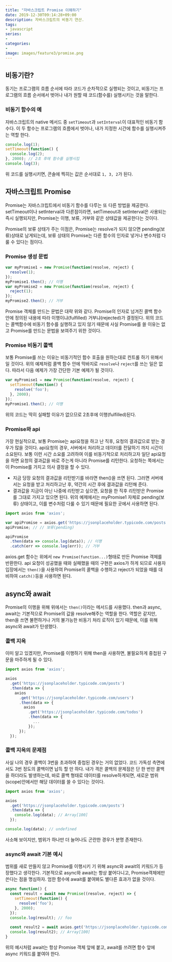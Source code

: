 ```yaml
---
title: "자바스크립트 Promise 이해하기"
date: 2019-12-30T09:14:28+09:00
description: 자바스크립트의 비동기 연산.
tags:
- javascript
series:
-
categories:
-
image: images/feature3/promise.png
---
```


## 비동기란?

동기는 프로그램의 흐름 순서에 따라 코드가 순차적으로 실행되는 것이고, 비동기는 프로그램의 흐름 순서에서 벗어나 내가 원할 때 코드(함수를) 실행시키는 것을 말한다. 

### 비동기 함수의 예

자바스크립트의 native 메서드 중 `setTimeout`과 `setInterval`이 대표적인 비동기 함수다. 이 두 함수는 프로그램의 흐름에서 벗어나, 내가 지정한 시간에 함수를 실행시켜주는 역할 한다. 

```javascript
console.log(1);
setTimeout(function() {
  console.log(2);
}, 2000); // 2초 후에 함수를 실행시킴
console.log(3);
```

위 코드를 실행시키면, 콘솔에 찍히는 값은 순서대로 `1, 3, 2`가 된다.

## 자바스크립트 Promise

Promise는 자바스크립트에서 비동기 함수를 다루는 또 다른 방법을 제공한다. setTimeout이나 setInterval과 다른점이라면, setTimeout과 setInterval은 사용되는 즉시 실행되지만, Promise는 이행, 보류, 거부와 같은 상태값을 제공한다는 것이다.

Promise의 보류 상태가 주는 이점은, Promise는 resolve가 되지 않으면 pending(보류)상태로 남게되는데, 보류 상태의 Promise는 다른 함수의 인자로 넣거나 변수처럼 다룰 수 있다는 점이다.

### Promise 생성 문법

```javascript
var myPromise1 = new Promise(function(resolve, reject) {
  resolve(1);
});
myPromise1.then(); // 이행
var myPromise2 = new Promise(function(resolve, reject) {
  reject(1);
});
myPromise2.then(); // 거부
```

Promise 객체를 만드는 문법은 대략 위와 같다. Promise의 인자로 넘겨진 콜백 함수 안에 정의된 내용에 따라 이행이냐(fulfilled) 거부냐(rejected)가 결정된다. 위의 코드는 콜백함수에 비동기 함수를 실행하고 있지 않기 때문에 사실 Promise를 쓸 이유는 없고 Promise를 만드는 문법을 보여주기 위한 것이다.

### Promise 비동기 콜백

보통 Promise를 쓰는 이유는 비동기적인 함수 호출을 원하는대로 컨트롤 하기 위해서 일 것이다. 위의 예제처럼 콜백 함수 안에 막바지로 `resolve`나 `reject`를 쓰는 일은 없다. 따라서 다음 예제가 가장 간단한 기본 예제가 될 것이다.

```javascript
var myPromise1 = new Promise(function(resolve, reject) {
  setTimeout(function() {
    resolve('foo');
  }, 2000);
});
myPromise1.then(); // 이행
```

위의 코드는 딱히 실패할 이유가 없으므로 2초후에 이행(fulfilled)된다.

### Promise와 api

가장 현실적으로, 보통 Promise는 api요청을 하고 난 직후, 요청의 결과값으로 받는 경우가 많을 것이다. api요청의 경우, 서버에서 처리하고 데이터를 전달하기 까지 시간이 소요된다. 보통 이런 시간 소요를 고려하여 이를 비동기적으로 처리하고자 일단 api요청을 하면 요청의 결과값을 바로 주는게 아니라 Promise를 리턴한다. 요청하는 쪽에서는 이 Promise를 가지고 의사 결정을 할 수 있다.

- 지금 당장 요청의 결과값을 리턴받기를 바라면 then()을 쓰면 된다. 그러면 서버에서는 요청을 받고 처리하고난 후, 약간의 시간 후에 결과값을 리턴해 준다.
- 결과값을 지금이 아닌 나중에 리턴받고 싶으면, 요청을 한 직후 리턴받은 Promise를 그대로 가지고 있으면 된다. 위의 예제에서는 myPromise1 자체로 pending(보류) 상태이고, 이를 변수처럼 다룰 수 있기 때문에 필요한 곳에서 사용하면 된다.

```javascript
import axios from 'axios';

var apiPromise = axios.get('https://jsonplaceholder.typicode.com/posts');
apiPromise; // // 보류(pending)

apiPromise
  .then(data => console.log(data)); // 이행
  .catch(err => console.log(err)); // 거부
```

axios.get 함수는 위에서 `new Promise(function...)`형태로 만든 Promise 객체를 반환한다. api 요청이 성공했을 때와 실패했을 때의 구현은 axios가 하게 되므로 사용자 입장에서는 `then()`을 사용하여 Promise의 콜백을 수행하고 reject가 되었을 때를 대비하여 `catch()`등을 사용하면 된다.

## async와  await

Promise의 이행을 위해 위에서는 `then()`이라는 메서드를 사용했다. then과 async, await는 기본적으로 Promise의 값을 resolve해주는 역할을 한다. 역할은 같지만, then을 쓰면 불편하거나 거의 불가능한 비동기 처리 로직이 있기 때문에, 이를 위해 async와 await가 탄생했다.

### 콜백 지옥

이미 알고 있겠지만, Promise를 이행하기 위해 then을 사용하면, 불필요하게 중첩된 구문을 마주하게 될 수 있다.

```javascript
import axios from 'axios';

axios
  .get('https://jsonplaceholder.typicode.com/posts')
  .then(data => {
    axios
      .get('https://jsonplaceholder.typicode.com/users')
      .then(data => {
        axios
          .get('https://jsonplaceholder.typicode.com/todos')
          .then(data => {
            ...
          });
      });
  });
```

### 콜백 지옥의 문제점

사실 나의 경우 콜백이 3번을 초과하여 중첩된 경우는 거의 없었다. 코드 가독성 측면에서도 3번 정도의 콜백이면 납득 할 만 하다. 내가 격은 콜백의 문제점은 단 한 번만 콜백을 하더라도 발생하는데, 바로 콜백 형태로 데이터를 resolve하게되면, 새로운 범위(scope)안에서만 해당 데이터를 쓸 수 있다는 것이다.

```javascript
import axios from 'axios';

axios
  .get('https://jsonplaceholder.typicode.com/posts')
  .then(data => {
    console.log(data); // Array[100]
  });

console.log(data); // undefined
```

사소해 보이지만, 범위가 하나만 더 늘어나도 곤란한 경우가 분명 존재한다.

### async와 await 기본 예시

범위를 새로 만들지 않고 Promise를 이행시키 기 위해 async와 await의 키워드가 등장했다고 생각한다. 기본적으로 async와 await는 항상 붙어다니고, Promise객체에만 쓴다는 점을 명심하자. 엄한 함수에 await를 붙여봐도 별다른 효과가 없을 것이다.

```javascript
async function() {
  const result = await new Promise((resolve, reject) => {
    setTimeout(function() {
      resolve('foo');
    }, 2000);
  });
  console.log(result); // foo
  
  const result2 = await axios.get('https://jsonplaceholder.typicode.com/posts');
  console.log(result2); // Array[100]
}
```

위의 예시처럼 await는 항상 Promise 객체 앞에 붙고, await를 쓰려면 함수 앞에 async 키워드를 붙여야 한다.